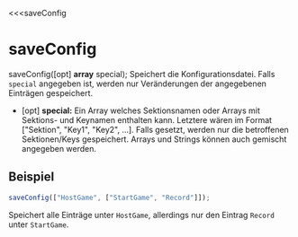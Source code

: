 <<<saveConfig
# saveConfig

**<Promise>** saveConfig([opt] **array** special);
Speichert die Konfigurationsdatei. Falls ```special``` angegeben ist, werden nur Veränderungen der angegebenen Einträgen gespeichert.

- [opt] **special:**
  Ein Array welches Sektionsnamen oder Arrays mit Sektions- und Keynamen enthalten kann. Letztere wären im Format ["Sektion", "Key1", "Key2", ...].
  Falls gesetzt, werden nur die betroffenen Sektionen/Keys gespeichert. Arrays und Strings können auch gemischt angegeben werden.

## Beispiel

```javascript
saveConfig(["HostGame", ["StartGame", "Record"]]);
```
Speichert alle Einträge unter ```HostGame```, allerdings nur den Eintrag ```Record``` unter ```StartGame```.